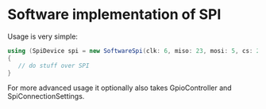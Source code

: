 ﻿# Software implementation of SPI

Usage is very simple:

```csharp
using (SpiDevice spi = new SoftwareSpi(clk: 6, miso: 23, mosi: 5, cs: 24))
{
   // do stuff over SPI
}
```

For more advanced usage it optionally also takes GpioController and SpiConnectionSettings.
